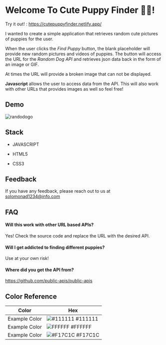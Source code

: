 # Welcome To Cute Puppy Finder :dog::dog:!


Try it out! : https://cutepuppyfinder.netlify.app/ 

I wanted to create a simple application that retrieves random cute pictures of puppies for the user.

When the user clicks the _Find Puppy_ button, the blank placeholder will provide new random pictures and videos of puppies.
The button will access the URL for the _Random Dog API_ and retrieves json data back in the form of an image or GIF.

At times the URL will provide a broken image that can not be displayed.

**Javascript** allows the user to access data from the API. This will also work with other URLs that provides images as well so feel free!

## Demo
![randodogo](https://user-images.githubusercontent.com/83429213/133693966-e7860fb8-1544-49cc-8f02-2442c7744166.gif)



  
## Stack

- JAVASCRIPT

- HTML5

- CSS3

  
## Feedback

If you have any feedback, please reach out to us at solomonad1234@info.com

  
## FAQ

#### Will this work with other URL based APIs?

Yes! Check the source code and replace the URL with the desired API.

#### Will I get addicted to finding different puppies?

Use at your own risk!

#### Where did you get the API from?

https://github.com/public-apis/public-apis

  ## Color Reference

| Color             | Hex                                                                |
| ----------------- | ------------------------------------------------------------------ |
| Example Color | ![#111111](https://via.placeholder.com/10/111111?text=+) #111111 |
| Example Color | ![FFFFFF](https://via.placeholder.com/10/FFFFFF?text=+) #FFFFFF |
| Example Color | ![#F17C1C](https://via.placeholder.com/10/F17C1C?text=+) #F17C1C |

